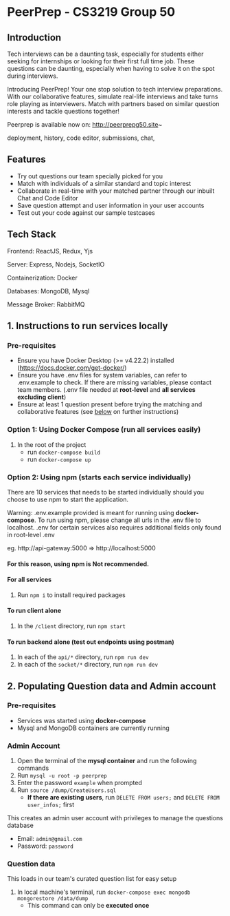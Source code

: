 # PeerPrep - CS3219 Group 50

## Introduction
Tech interviews can be a daunting task, especially for students either seeking for internships
or looking for their first full time job. These questions can be daunting, especially when having to solve it on the spot during interviews. 

Introducing PeerPrep! Your one stop solution to tech interview preparations. With our collaborative features, simulate real-life interviews and take turns role playing as interviewers. Match with
partners based on similar question interests and tackle questions together!

Peerprep is available now on: http://peerprepg50.site~

deployment, history, code editor, submissions, chat, 
## Features
- Try out questions our team specially picked for you
- Match with individuals of a similar standard and topic interest
- Collaborate in real-time with your matched partner through our inbuilt Chat and Code Editor 
- Save question attempt and user information in your user accounts
- Test out your code against our sample testcases

## Tech Stack
Frontend: ReactJS, Redux, Yjs

Server: Express, Nodejs, SocketIO

Containerization: Docker

Databases: MongoDB, Mysql

Message Broker: RabbitMQ

## 1. Instructions to run services locally

### Pre-requisites

- Ensure you have Docker Desktop (>= v4.22.2) installed (https://docs.docker.com/get-docker/)
- Ensure you have .env files for system variables, can refer to .env.example to check. If there are missing variables, please contact team members. (.env file needed at **root-level** and **all services excluding client**)
- Ensure at least 1 question present before trying the matching and collaborative features (see [below](#user-data) on further instructions)

### Option 1: Using Docker Compose (run all services easily)

1. In the root of the project
   - run `docker-compose build`
   - run `docker-compose up`

### Option 2: Using npm (starts each service individually)

There are 10 services that needs to be started individually should you choose to use npm to start the application.

Warning: .env.example provided is meant for running using **docker-compose**.
To run using npm, please change all urls in the .env file to localhost. .env for certain services also requires additional fields only found in root-level .env

eg. http://api-gateway:5000 => http://localhost:5000

#### For this reason, using npm is **Not recommended**.

#### For all services
1. Run `npm i` to install required packages
#### To run client alone
1. In the `/client` directory, run `npm start`

#### To run backend alone (test out endpoints using postman)
1. In each of the `api/*` directory, run `npm run dev`
2. In each of the `socket/*` directory, run `npm run dev`

## 2. Populating Question data and Admin account
### Pre-requisites
   - Services was started using **docker-compose**
   - Mysql and MongoDB containers are currently running

### Admin Account
1. Open the terminal of the **mysql container** and run the following commands
2. Run `mysql -u root -p peerprep`
3. Enter the password `example` when prompted
4. Run `source /dump/CreateUsers.sql` 
   - **If there are existing users**, run `DELETE FROM users;` and `DELETE FROM user_infos;` first

This creates an admin user account with privileges to manage the questions database
   - Email: `admin@gmail.com`
   - Password: `password`

### Question data
This loads in our team's curated question list for easy setup
1. In local machine's terminal, run `docker-compose exec mongodb mongorestore /data/dump`
   - This command can only be **executed once**
